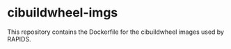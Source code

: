 # cibuildwheel-imgs

This repository contains the Dockerfile for the cibuildwheel images used by RAPIDS.
